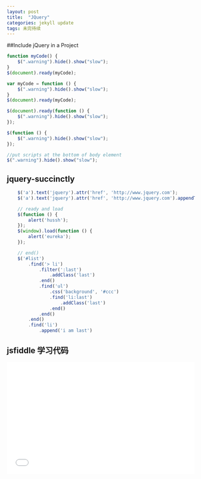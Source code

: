 ```yaml
---
layout: post
title:  "JQuery"
categories: jekyll update
tags: 未完待续
---
```


##Include jQuery in a Project
```javascript
function myCode() {
	$(".warning").hide().show("slow");
}
$(document).ready(myCode);
```

```javascript
var myCode = function () {
	$(".warning").hide().show("slow");
}
$(document).ready(myCode);
```

```javascript
$(document).ready(function () {
	$(".warning").hide().show("slow");
});
```

```javascript
$(function () {
	$(".warning").hide().show("slow");
});
```

```javascript
//put scripts at the bottom of body element
$(".warning").hide().show("slow");
```

## jquery-succinctly

```javascript
	$('a').text('jquery').attr('href', 'http://www.jquery.com');
	$('a').text('jquery').attr('href', 'http://www.jquery.com').appendTo('body');

	// ready and load
	$(function () {
		alert('hussh');
	});
	$(window).load(function () {
		alert('eureka');
	});

	// end()
	$('#list')
		.find('> li')
			.filter(':last')
				.addClass('last')
			.end()
			.find('ul')
				.css('background', '#ccc')
				.find('li:last')
					.addClass('last')
				.end()
			.end()
		.end()
		.find('li')
			.append('i am last')

```

## jsfiddle 学习代码

<iframe width="100%" height="300" src="//jsfiddle.net/tangkikodo/jqbb5ghe/embedded/" allowfullscreen="allowfullscreen" frameborder="0"></iframe>
